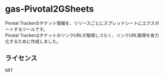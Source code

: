 # gas-Pivotal2GSheets

Pivotal Trackerのチケット情報を、リリースごとにスプレッドシートにエクスポートするツールです。    
Pivotal TrackerはチケットのリンクURLが取得しづらく、リンクURL取得を省力化するために作成しました。    

## ライセンス     
MIT

